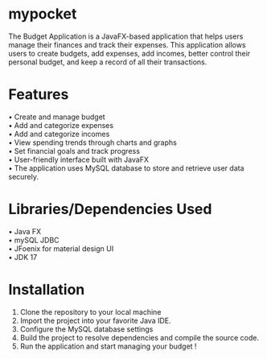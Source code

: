 # mypocket
The Budget Application is a JavaFX-based application that helps users manage their finances and track their expenses. 
This application allows users to create budgets, add expenses, add incomes, better control their personal budget, and keep a record of all their transactions. 

# Features
•	Create and manage budget  
•	Add and categorize expenses  
•	Add and categorize incomes  
•	View spending trends through charts and graphs  
•	Set financial goals and track progress  
•	User-friendly interface built with JavaFX  
•	The application uses MySQL database to store and retrieve user data securely.

# Libraries/Dependencies Used
•	Java FX  
•	mySQL JDBC  
•	JFoenix for material design UI  
•	JDK 17

# Installation
1. Clone the repository to your local machine
2. Import the project into your favorite Java IDE.
3. Configure the MySQL database settings
4. Build the project to resolve dependencies and compile the source code.
5. Run the application and start managing your budget !
